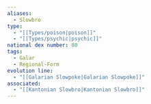 ```yaml
---
aliases:
  - Slowbro
type:
  - "[[Types/poison|poison]]"
  - "[[Types/psychic|psychic]]"
national dex number: 80
tags:
  - Galar
  - Regional-Form
evolution line:
  - "[[Galarian Slowpoke|Galarian Slowpoke]]"
associated:
  - "[[Kantonian Slowbro|Kantonian Slowbro]]"
---
```

